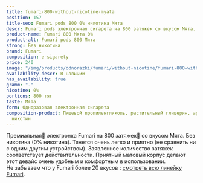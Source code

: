 ```yaml
---
title: fumari-800-without-nicotine-myata
position: 157
title-seo: Fumari pods 800 0% никотина Мята
descr: Fumari pods электронная сигарета на 800 затяжек со вкусом Мята. Без никотина.
product-name: Fumari 800 Мята 0%
product-alt: Fumari pods 800 Мята
strong: Без никотина
brand: Fumari
composition: e-sigarety
price: 240
image: "/img/products/odnorazki/fumari/without-nicotine/fumari-800-without-nicotine-myata.png"
availability-descr: В наличии
has_availability: true
gramm: "-"
nicotine: 0%
portions: 800 тяг
taste: Мята
form: Одноразовая электронная сигарета
composition-product: Пищевой пропиленгликоль, растительный глицерин, ароматизатор,
  никотин
---
```


Премиальная🥇 электронка Fumari на 800 затяжек💨 со вкусом Мята. Без никотина (0% никотина). Тянется очень легко и приятно (не сравнить ни с одним другим устройством). Заявленное количество затяжек соответствует действительности. Приятный матовый корпус делают этот девайс очень удобным и комфортным в использовании.<br>
Не забываем что у Fumari более 20 вкусов : [смотреть всю линейку Fumari](/fumari).